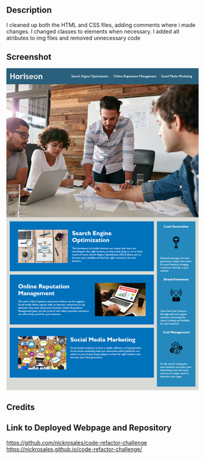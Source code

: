 # <code-refactor-challenge>

## Description

 I cleaned up both the HTML and CSS files, adding comments where i made changes. I changed classes to elements when necessary. I added alt atributes to img files and removed unnecessary code

## Screenshot

![alt text](assets/images/screenshot.png)

## Credits



## Link to Deployed Webpage and Repository

https://github.com/nickrosales/code-refactor-challenge
https://nickrosales.github.io/code-refactor-challenge/